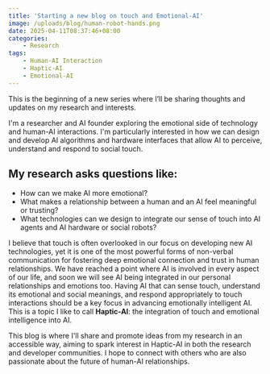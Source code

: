 ```yaml
---
title: 'Starting a new blog on touch and Emotional-AI'
image: /uploads/blog/human-robot-hands.png
date: 2025-04-11T08:37:46+08:00
categories: 
    - Research
tags: 
    - Human-AI Interaction
    - Haptic-AI
    - Emotional-AI
---
```


This is the beginning of a new series where I’ll be sharing thoughts and updates on my research and interests. 

I'm a researcher and AI founder exploring the emotional side of technology and human-AI interactions. I'm particularly interested in how we can design and develop AI algorithms and hardware interfaces that allow AI to perceive, understand and respond to social touch. 

## My research asks questions like:

- How can we make AI more emotional?
- What makes a relationship between a human and an AI feel meaningful or trusting?
- What technologies can we design to integrate our sense of touch into AI agents and AI hardware or social robots?

I believe that touch is often overlooked in our focus on developing new AI technologies, yet it is one of the most powerful forms of non-verbal communication for fostering deep emotional connection and trust in human relationships. We have reached a point where AI is involved in every aspect of our life, and soon we will see AI being integrated in our personal relationships and emotions too. Having AI that can sense touch, understand its emotional and social meanings, and respond appropriately to touch interactions should be a key focus in advancing emotionally intelligent AI. This is a topic I like to call **Haptic-AI**: the integration of touch and emotional intelligence into AI.

This blog is where I'll share and promote ideas from my research in an accessible way, aiming to spark interest in Haptic-AI in both the research and developer communities. I hope to connect with others who are also passionate about the future of human-AI relationships.

